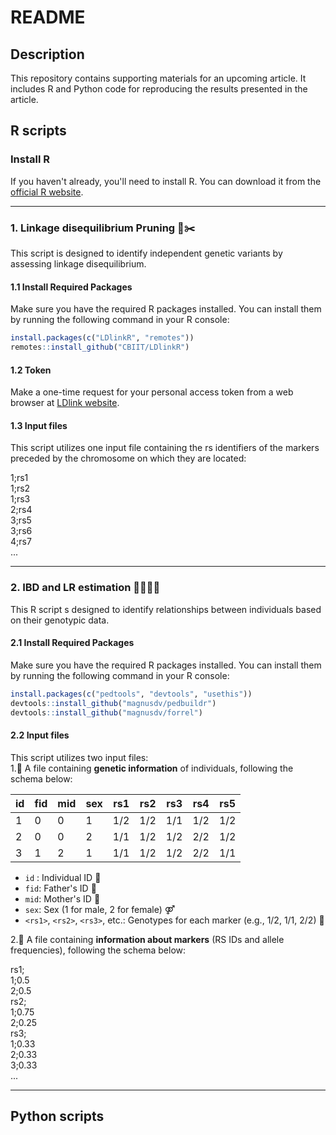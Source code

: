# README

## Description
This repository contains supporting materials for an upcoming article. It includes R and Python code for reproducing the results presented in the article.

## R scripts  
### Install R
If you haven't already, you'll need to install R. You can download it from the [official R website](https://www.r-project.org/).

***
### 1. Linkage disequilibrium Pruning 🔗✂️  
This script is designed to identify independent genetic variants by assessing linkage disequilibrium.  
#### 1.1 Install Required Packages
Make sure you have the required R packages installed. You can install them by running the following command in your R console:
```R
install.packages(c("LDlinkR", "remotes"))
remotes::install_github("CBIIT/LDlinkR")
```
#### 1.2 Token
Make a one-time request for your personal access token from a web browser at [LDlink website](https://ldlink.nih.gov/?tab=apiaccess).

#### 1.3 Input files
This script utilizes one input file containing the rs identifiers of the markers preceded by the chromosome on which they are located:

1;rs1  
1;rs2  
1;rs3  
2;rs4  
3;rs5  
3;rs6  
4;rs7  
...

---
### 2. IBD and LR estimation 👨‍👩‍👧‍👦  
This R script s designed to identify relationships between individuals based on their genotypic data.  
#### 2.1 Install Required Packages
Make sure you have the required R packages installed. You can install them by running the following command in your R console:

```R
install.packages(c("pedtools", "devtools", "usethis"))
devtools::install_github("magnusdv/pedbuildr")
devtools::install_github("magnusdv/forrel")
```

#### 2.2 Input files
This script utilizes two input files:  
1.👫 A file containing **genetic information** of individuals, following the schema below:


| id | fid | mid | sex | rs1 | rs2 | rs3 | rs4 | rs5 |
|----|-----|-----|-----|-------|-------|-------|-------|-------|
| 1  | 0   | 0   | 1   | 1/2   | 1/2   | 1/1   | 1/2   | 1/2   |
| 2  | 0   | 0   | 2   | 1/1   | 1/2   | 1/2   | 2/2   | 1/2   |
| 3  | 1   | 2   | 1   | 1/1   | 1/2   | 1/2   | 2/2   | 1/1   |


- `id` : Individual ID 👤
- `fid`: Father's ID 👨
- `mid`: Mother's ID 👩
- `sex`: Sex (1 for male, 2 for female) ⚤
- `<rs1>`, `<rs2>`, `<rs3>`, etc.: Genotypes for each marker (e.g., 1/2, 1/1, 2/2) 🧬   


2.🧬 A file containing **information about markers** (RS IDs and allele frequencies), following the schema below:  

rs1;  
1;0.5  
2;0.5  
rs2;  
1;0.75  
2;0.25  
rs3;  
1;0.33  
2;0.33  
3;0.33  
...

---
## Python scripts 





